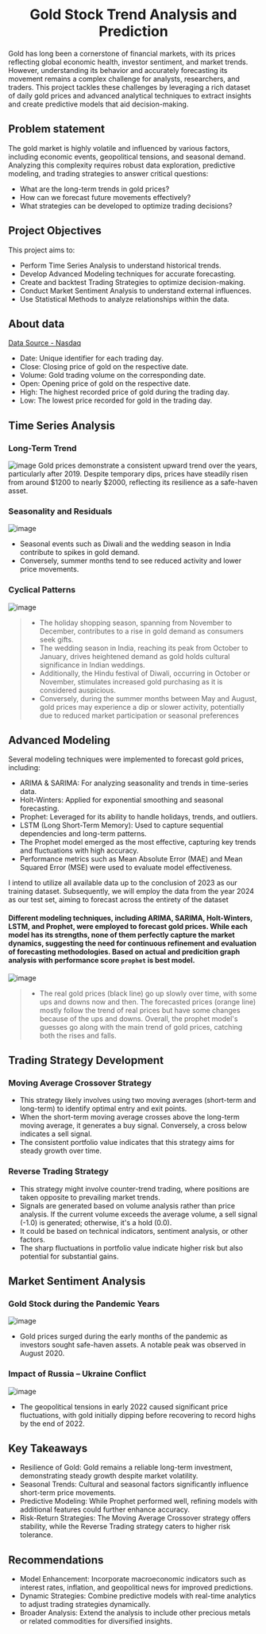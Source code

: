 
<h1 align="center"> Gold Stock Trend Analysis and Prediction </h1>  

Gold has long been a cornerstone of financial markets, with its prices reflecting global economic health, investor sentiment, and market trends. However, understanding its behavior and accurately forecasting its movement remains a complex challenge for analysts, researchers, and traders. This project tackles these challenges by leveraging a rich dataset of daily gold prices and advanced analytical techniques to extract insights and create predictive models that aid decision-making.

## Problem statement

The gold market is highly volatile and influenced by various factors, including economic events, geopolitical tensions, and seasonal demand. Analyzing this complexity requires robust data exploration, predictive modeling, and trading strategies to answer critical questions:

- What are the long-term trends in gold prices?
- How can we forecast future movements effectively?
- What strategies can be developed to optimize trading decisions?
  
## Project Objectives 
This project aims to:

- Perform Time Series Analysis to understand historical trends.
- Develop Advanced Modeling techniques for accurate forecasting.
- Create and backtest Trading Strategies to optimize decision-making.
- Conduct Market Sentiment Analysis to understand external influences.
- Use Statistical Methods to analyze relationships within the data.

## About data

[Data Source - Nasdaq](https://www.nasdaq.com/market-activity/commodities/gc:cmx)

- Date: Unique identifier for each trading day.
- Close: Closing price of gold on the respective date.
- Volume: Gold trading volume on the corresponding date.
- Open: Opening price of gold on the respective date.
- High: The highest recorded price of gold during the trading day.
- Low: The lowest price recorded for gold in the trading day.


## Time Series Analysis

### **Long-Term Trend** 

![image](https://github.com/gentallman/gold_stock_trend/assets/78334851/47579b85-4daa-4ba4-8d68-0a1267969609)
Gold prices demonstrate a consistent upward trend over the years, particularly after 2019. Despite temporary dips, prices have steadily risen from around $1200 to nearly $2000, reflecting its resilience as a safe-haven asset.

### **Seasonality and Residuals**   
![image](https://github.com/gentallman/gold_stock_trend/assets/78334851/e118cf7e-0073-4af7-b17f-e2b856b649e0)
- Seasonal events such as Diwali and the wedding season in India contribute to spikes in gold demand.
- Conversely, summer months tend to see reduced activity and lower price movements.

### **Cyclical Patterns**

![image](https://github.com/gentallman/gold_stock_trend/assets/78334851/3f93a324-9563-4c2b-ad6b-0d8142a479a5)

> - The holiday shopping season, spanning from November to December, contributes to a rise in gold demand as consumers seek gifts.
> - The wedding season in India, reaching its peak from October to January, drives heightened demand as gold holds cultural significance in Indian weddings.
> - Additionally, the Hindu festival of Diwali, occurring in October or November, stimulates increased gold purchasing as it is considered auspicious.
> - Conversely, during the summer months between May and August, gold prices may experience a dip or slower activity, potentially due to reduced market participation or seasonal preferences

## Advanced Modeling
Several modeling techniques were implemented to forecast gold prices, including:
- ARIMA & SARIMA: For analyzing seasonality and trends in time-series data.
- Holt-Winters: Applied for exponential smoothing and seasonal forecasting.
- Prophet: Leveraged for its ability to handle holidays, trends, and outliers.
- LSTM (Long Short-Term Memory): Used to capture sequential dependencies and long-term patterns.
- The Prophet model emerged as the most effective, capturing key trends and fluctuations with high accuracy.
- Performance metrics such as Mean Absolute Error (MAE) and Mean Squared Error (MSE) were used to evaluate model effectiveness.

I intend to utilize all available data up to the conclusion of 2023 as our training dataset. Subsequently, we will employ the data from the year 2024 as our test set, aiming to forecast across the entirety of the dataset

#### Different modeling techniques, including ARIMA, SARIMA, Holt-Winters, LSTM, and Prophet, were employed to forecast gold prices. While each model has its strengths, none of them perfectly capture the market dynamics, suggesting the need for continuous refinement and evaluation of forecasting methodologies. Based on actual and predicition graph analysis with performance score `prophet` is best model.

![image](https://github.com/gentallman/gold_stock_trend/assets/78334851/aeeb094d-e9e2-488a-9d14-bac1224a38d0)
> - The real gold prices (black line) go up slowly over time, with some ups and downs now and then. The forecasted prices (orange line) mostly follow the trend of real prices but have some changes because of the ups and downs. Overall, the prophet model's guesses go along with the main trend of gold prices, catching both the rises and falls.

## Trading Strategy Development

### Moving Average Crossover Strategy 
- This strategy likely involves using two moving averages (short-term and long-term) to identify optimal entry and exit points.
- When the short-term moving average crosses above the long-term moving average, it generates a buy signal. Conversely, a cross below indicates a sell signal.
- The consistent portfolio value indicates that this strategy aims for steady growth over time.

### Reverse Trading Strategy
- This strategy might involve counter-trend trading, where positions are taken opposite to prevailing market trends.
- Signals are generated based on volume analysis rather than price analysis. If the current volume exceeds the average volume, a sell signal (-1.0) is generated; otherwise, it's a hold (0.0).
- It could be based on technical indicators, sentiment analysis, or other factors.
- The sharp fluctuations in portfolio value indicate higher risk but also potential for substantial gains.

## Market Sentiment Analysis

### Gold Stock during the Pandemic Years

![image](https://github.com/gentallman/gold_stock_trend/assets/78334851/cd958845-71fc-43b9-8b90-7ba9b9e658c0)
- Gold prices surged during the early months of the pandemic as investors sought safe-haven assets. A notable peak was observed in August 2020.

### Impact of Russia – Ukraine Conflict
![image](https://github.com/gentallman/gold_stock_trend/assets/78334851/c880a4fe-bca2-418f-a5f0-e4f6270e6a74)
- The geopolitical tensions in early 2022 caused significant price fluctuations, with gold initially dipping before recovering to record highs by the end of 2022.

## Key Takeaways
- Resilience of Gold: Gold remains a reliable long-term investment, demonstrating steady growth despite market volatility.
- Seasonal Trends: Cultural and seasonal factors significantly influence short-term price movements.
- Predictive Modeling: While Prophet performed well, refining models with additional features could further enhance accuracy.
- Risk-Return Strategies: The Moving Average Crossover strategy offers stability, while the Reverse Trading strategy caters to higher risk tolerance.

## Recommendations
- Model Enhancement: Incorporate macroeconomic indicators such as interest rates, inflation, and geopolitical news for improved predictions.
- Dynamic Strategies: Combine predictive models with real-time analytics to adjust trading strategies dynamically.
- Broader Analysis: Extend the analysis to include other precious metals or related commodities for diversified insights.
